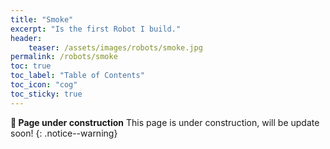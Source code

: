 ```yaml
---
title: "Smoke"
excerpt: "Is the first Robot I build."
header: 
    teaser: /assets/images/robots/smoke.jpg
permalink: /robots/smoke
toc: true
toc_label: "Table of Contents"
toc_icon: "cog"
toc_sticky: true
---
```


**:construction: Page under construction** This page is under construction, will be update soon!
{: .notice--warning}
